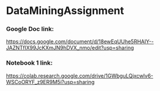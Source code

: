 # DataMiningAssignment


### Google Doc link:
https://docs.google.com/document/d/18ewEqUUhe5RHAIY--JAZNTfIX99JcKXmJN9hDVX_nmo/edit?usp=sharing

### Notebook 1 link:
https://colab.research.google.com/drive/1GWbguLQjxcwlv6-WSCoORYF_z9ER9M5i?usp=sharing

